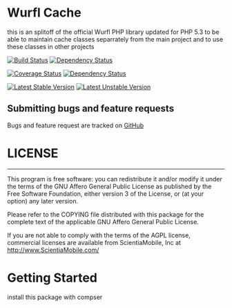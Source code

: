 Wurfl Cache
===========

this is an splitoff of the official Wurfl PHP library updated for PHP 5.3 to be able
to maintain cache classes separrately from the main project and to use these classes
in other projects

[![Build Status](https://api.travis-ci.org/mimmi20/WurflCache.png?branch=master)](https://travis-ci.org/mimmi20/WurflCache)
[![Dependency Status](https://depending.in/mimmi20/WurflCache.png)](http://depending.in/mimmi20/WurflCache)

[![Coverage Status](https://coveralls.io/repos/mimmi20/WurflCache/badge.png)](https://coveralls.io/r/mimmi20/WurflCache)
[![Dependency Status](https://www.versioneye.com/php/mimmi20:wurflcache/dev-master/badge.png)](https://www.versioneye.com/php/mimmi20:wurflcache/dev-master)

[![Latest Stable Version](https://poser.pugx.org/mimmi20/WurflCache/v/stable.png)](https://packagist.org/packages/mimmi20/WurflCache)
[![Latest Unstable Version](https://poser.pugx.org/mimmi20/WurflCache/v/unstable.png)](https://packagist.org/packages/mimmi20/WurflCache)


Submitting bugs and feature requests
------------------------------------

Bugs and feature request are tracked on [GitHub](https://github.com/mimmi20/WurflCache/issues)

# LICENSE #
-----------

This program is free software: you can redistribute it and/or modify it under
the terms of the GNU Affero General Public License as published by the Free
Software Foundation, either version 3 of the License, or (at your option) any
later version.

Please refer to the COPYING file distributed with this package for the
complete text of the applicable GNU Affero General Public License.

If you are not able to comply with the terms of the AGPL license, commercial
licenses are available from ScientiaMobile, Inc at http://www.ScientiaMobile.com/

# Getting Started #
install this package with compser

